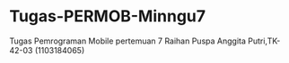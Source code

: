 # Tugas-PERMOB-Minngu7
Tugas Pemrograman Mobile pertemuan 7
Raihan Puspa Anggita Putri,TK-42-03 (1103184065)
